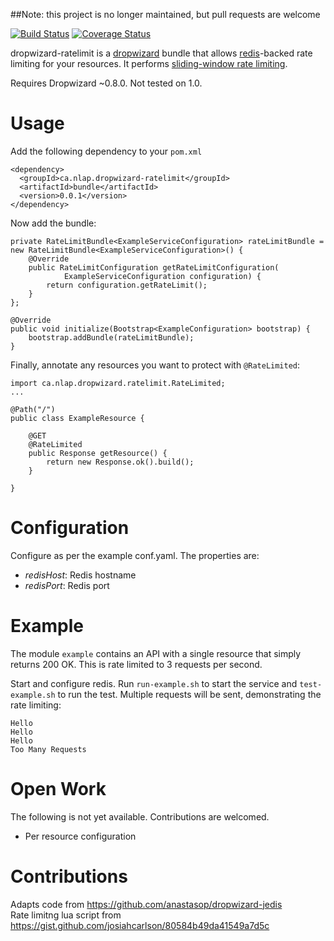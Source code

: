 ##Note: this project is no longer maintained, but pull requests are welcome

[![Build Status](https://travis-ci.org/nlap/dropwizard-ratelimit.svg)](https://travis-ci.org/nlap/dropwizard-ratelimit) [![Coverage Status](https://img.shields.io/coveralls/nlap/dropwizard-ratelimit.svg)](https://coveralls.io/r/nlap/dropwizard-ratelimit)

dropwizard-ratelimit is a [dropwizard](http://dropwizard.io/) bundle that allows [redis](http://redis.io)-backed rate limiting for your resources. It performs [sliding-window rate limiting](http://www.binpress.com/tutorial/introduction-to-rate-limiting-with-redis-part-2/166).

Requires Dropwizard ~0.8.0. Not tested on 1.0.

# Usage
Add the following dependency to your `pom.xml`

    <dependency>
      <groupId>ca.nlap.dropwizard-ratelimit</groupId>
      <artifactId>bundle</artifactId>
      <version>0.0.1</version>
    </dependency>

Now add the bundle:

	private RateLimitBundle<ExampleServiceConfiguration> rateLimitBundle = new RateLimitBundle<ExampleServiceConfiguration>() {
		@Override
		public RateLimitConfiguration getRateLimitConfiguration(
				ExampleServiceConfiguration configuration) {
			return configuration.getRateLimit();
		}
	};
	
	@Override
	public void initialize(Bootstrap<ExampleConfiguration> bootstrap) {
		bootstrap.addBundle(rateLimitBundle);
	}

Finally, annotate any resources you want to protect with `@RateLimited`:

	import ca.nlap.dropwizard.ratelimit.RateLimited;
	...

	@Path("/")
	public class ExampleResource {
	
		@GET
		@RateLimited
		public Response getResource() {
			return new Response.ok().build();
		}

	}
	
# Configuration
Configure as per the example conf.yaml. The properties are:

* *redisHost*: Redis hostname
* *redisPort*: Redis port

# Example
The module `example` contains an API with a single resource that simply returns 200 OK. This is rate limited to 3 requests per second.


Start and configure redis. Run `run-example.sh` to start the service and `test-example.sh` to run the test. Multiple requests will be sent, demonstrating the rate limiting:
	
	Hello
	Hello
	Hello
	Too Many Requests
	
# Open Work
The following is not yet available. Contributions are welcomed.

* Per resource configuration

# Contributions
Adapts code from https://github.com/anastasop/dropwizard-jedis  
Rate limitng lua script from https://gist.github.com/josiahcarlson/80584b49da41549a7d5c  
